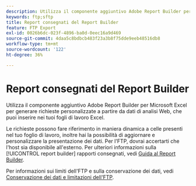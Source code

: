 ```yaml
---
description: Utilizza il componente aggiuntivo Adobe Report Builder per Microsoft Excel per generare richieste personalizzate a partire da dati di analisi Web, che puoi inserire nei tuoi fogli di lavoro Excel.
keywords: ftp;sftp
title: Report consegnati del Report Builder
feature: FTP Export
exl-id: 0026b6dc-023f-4896-ba0d-0eec16a9d469
source-git-commit: 4daa5c8bdbcb483f23a3b8f75dde9eeb48516db8
workflow-type: tm+mt
source-wordcount: '122'
ht-degree: 36%

---
```


# Report consegnati del Report Builder

Utilizza il componente aggiuntivo Adobe Report Builder per Microsoft Excel per generare richieste personalizzate a partire da dati di analisi Web, che puoi inserire nei tuoi fogli di lavoro Excel.

Le richieste possono fare riferimento in maniera dinamica a celle presenti nel tuo foglio di lavoro, inoltre hai la possibilità di aggiornare e personalizzare la presentazione dei dati. Per l&#39;FTP, dovrai accertarti che l&#39;host sia disponibile all&#39;esterno. Per ulteriori informazioni sulla [!UICONTROL report builder] rapporti consegnati, vedi [Guida al Report Builder](https://experienceleague.adobe.com/docs/analytics/analyze/report-builder/home.html?lang=it).

Per informazioni sui limiti dell&#39;FTP e sulla conservazione dei dati, vedi [Conservazione dei dati e limitazioni dell&#39;FTP](/help/export/ftp-and-sftp/ftp-limits.md).
